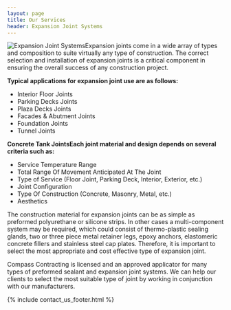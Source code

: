 ```yaml
---
layout: page
title: Our Services
header: Expansion Joint Systems
---
```


<img class="service-large" src="{{ 'services/expansion-joint-systems.jpg' | asset_path }}" alt="Expansion Joint Systems">Expansion joints come in a wide array of types and composition to suite virtually any type of construction. The correct selection and installation of expansion joints is a critical component in ensuring the overall success of any construction project.

**Typical applications for expansion joint use are as follows:**

* Interior Floor Joints
* Parking Decks Joints
* Plaza Decks Joints
* Facades &amp; Abutment Joints
* Foundation Joints
* Tunnel Joints

**Concrete Tank JointsEach joint material and design depends on several criteria such as:**

* Service Temperature Range
* Total Range Of Movement Anticipated At The Joint
* Type of Service (Floor Joint, Parking Deck, Interior, Exterior, etc.)
* Joint Configuration
* Type Of Construction (Concrete, Masonry, Metal, etc.)
* Aesthetics

The construction material for expansion joints can be as simple as preformed polyurethane or silicone strips. In other cases a multi-component system may be required, which could consist of thermo-plastic sealing glands, two or three piece metal retainer legs, epoxy anchors, elastomeric concrete fillers and stainless steel cap plates. Therefore, it is important to select the most appropriate and cost effective type of expansion joint.

Compass Contracting is licensed and an approved applicator for many types of preformed sealant and expansion joint systems. We can help our clients to select the most suitable type of joint by working in conjunction with our manufacturers.

{% include contact_us_footer.html %}
